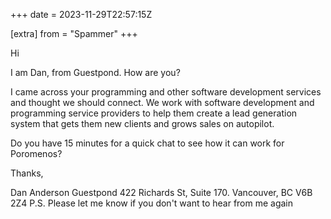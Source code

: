 +++
date = 2023-11-29T22:57:15Z

[extra]
from = "Spammer"
+++

Hi

I am Dan, from Guestpond. How are you?

I came across your programming and other software development services and
thought we should connect. We work with software development and
programming service providers to help them create a lead generation system
that gets them new clients and grows sales on autopilot.

Do you have 15 minutes for a quick chat to see how it can work for
Poromenos?

Thanks,

Dan Anderson
Guestpond
422 Richards St, Suite 170. Vancouver, BC V6B 2Z4
P.S. Please let me know if you don't want to hear from me again
